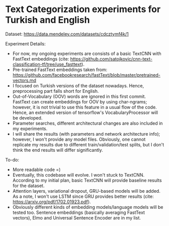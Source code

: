 # Text Categorization experiments for Turkish and English

Dataset: https://data.mendeley.com/datasets/cdcztymf4k/1

Experiment Details:

- For now, my ongoing experiments are consists of a basic TextCNN with FastText embeddings (cite: https://github.com/satojkovic/cnn-text-classification-tf/tree/use_fasttext). 
- Pre-trained FastText embeddings taken from: https://github.com/facebookresearch/fastText/blob/master/pretrained-vectors.md
- I focused on Turkish versions of the dataset nowadays. Hence, preprocessing part falls short for English. 
- Out-of-Vocabulary (OOV) words are ignored in this first commit. FastText can create embeddings for OOV by using char-ngrams; however, 
it is not trivial to use this feature in a usual flow of the code. Hence, an extended version of tensorflow's VocabularyProcessor will be developed.
- Parameter searches, different architectural changes are also included in my experiments.
- I will share the results (with parameters and network architecture info); however, I won't provide any model files. Obviously, one cannot replicate
my results due to different train/validation/test splits, but I don't think the end results will differ significantly. 


To-do:

- More readable code =) 
- Eventually, this codebase will evolve. I won't stuck to TextCNN. According to my initial plan, basic TextCNN will provide baseline results for the dataset.
- Attention layers, variational dropout, GRU-based models will be added. As a note, I won't use LSTM since GRU provides better results (cite: https://arxiv.org/pdf/1702.01923.pdf).   
- Obviously different kinds of embedding models/language models will be tested too. Sentence embeddings (basically averaging FastText vectors), Elmo and Universal Sentence Encoder are in my list.
